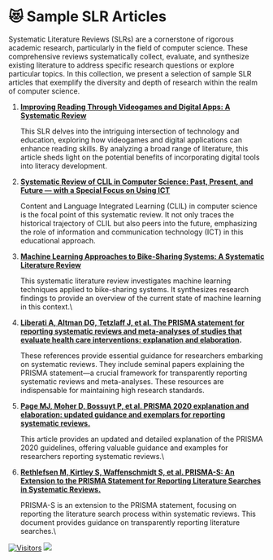 # 😻 Sample SLR Articles

Systematic Literature Reviews (SLRs) are a cornerstone of rigorous academic research, particularly in the field of computer science. These comprehensive reviews systematically collect, evaluate, and synthesize existing literature to address specific research questions or explore particular topics. In this collection, we present a selection of sample SLR articles that exemplify the diversity and depth of research within the realm of computer science.

1.  [**Improving Reading Through Videogames and Digital Apps: A Systematic Review**](https://github.com/drshahizan/research-material/blob/main/SLR/slr1.pdf)

    This SLR delves into the intriguing intersection of technology and education, exploring how videogames and digital applications can enhance reading skills. By analyzing a broad range of literature, this article sheds light on the potential benefits of incorporating digital tools into literacy development.
2.  [**Systematic Review of CLIL in Computer Science: Past, Present, and Future — with a Special Focus on Using ICT**](https://github.com/drshahizan/research-material/blob/main/SLR/slr2.pdf)

    Content and Language Integrated Learning (CLIL) in computer science is the focal point of this systematic review. It not only traces the historical trajectory of CLIL but also peers into the future, emphasizing the role of information and communication technology (ICT) in this educational approach.
3.  [**Machine Learning Approaches to Bike-Sharing Systems: A Systematic Literature Review**](https://github.com/drshahizan/research-material/blob/main/SLR/slr3.pdf)

    This systematic literature review investigates machine learning techniques applied to bike-sharing systems. It synthesizes research findings to provide an overview of the current state of machine learning in this context.\\
4.  [**Liberati A, Altman DG, Tetzlaff J, et al. The PRISMA statement for reporting systematic reviews and meta-analyses of studies that evaluate health care interventions: explanation and elaboration**](https://pubmed.ncbi.nlm.nih.gov/19631507/)**.**

    These references provide essential guidance for researchers embarking on systematic reviews. They include seminal papers explaining the PRISMA statement—a crucial framework for transparently reporting systematic reviews and meta-analyses. These resources are indispensable for maintaining high research standards.
5.  [**Page MJ, Moher D, Bossuyt P, et al. PRISMA 2020 explanation and elaboration: updated guidance and exemplars for reporting systematic reviews.**](https://osf.io/preprints/metaarxiv/gwdhk/)

    This article provides an updated and detailed explanation of the PRISMA 2020 guidelines, offering valuable guidance and examples for researchers reporting systematic reviews.\\
6.  [**Rethlefsen M, Kirtley S, Waffenschmidt S, et al. PRISMA-S: An Extension to the PRISMA Statement for Reporting Literature Searches in Systematic Reviews.**](https://osf.io/sfc38/)

    PRISMA-S is an extension to the PRISMA statement, focusing on reporting the literature search process within systematic reviews. This document provides guidance on transparently reporting literature searches.\\

[![Visitors](https://api.visitorbadge.io/api/visitors?path=https%3A%2F%2Fgithub.com%2Fdrshahizan\&labelColor=%23697689\&countColor=%23555555\&style=plastic)](https://visitorbadge.io/status?path=https%3A%2F%2Fgithub.com%2Fdrshahizan) ![](https://hit.yhype.me/github/profile?user\_id=81284918)
